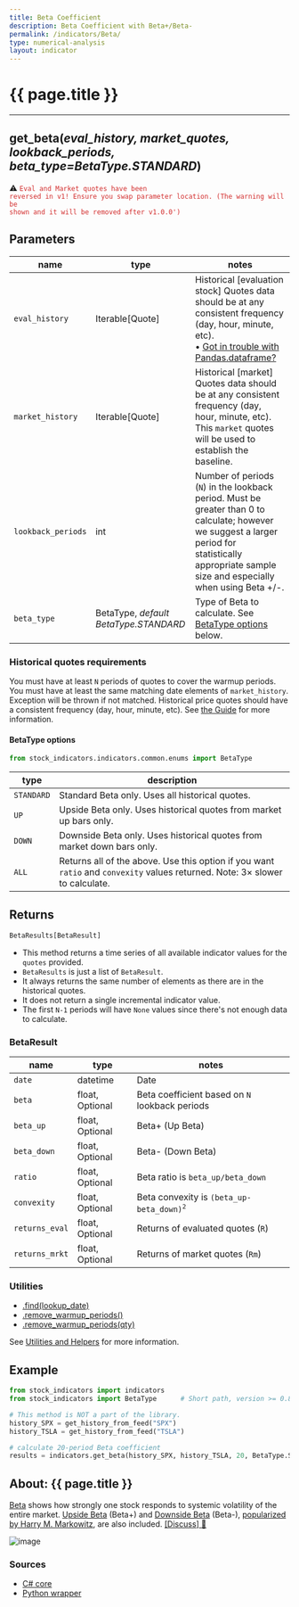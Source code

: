 ```yaml
---
title: Beta Coefficient
description: Beta Coefficient with Beta+/Beta-
permalink: /indicators/Beta/
type: numerical-analysis
layout: indicator
---
```


# {{ page.title }}

<hr>

## **get_beta**(*eval_history, market_quotes, lookback_periods, beta_type=BetaType.STANDARD*)

:warning: <code style='color: #d32f2f; important'>Eval and Market quotes have been reversed in v1! Ensure you swap parameter location. (The warning will be shown and it will be removed after v1.0.0')</code>

## Parameters

| name | type | notes
| -- |-- |--
| `eval_history` | Iterable[Quote] | Historical [evaluation stock] Quotes data should be at any consistent frequency (day, hour, minute, etc). <br><span class='qna-dataframe'> • [Got in trouble with Pandas.dataframe?]({{site.baseurl}}/guide/#using-pandasdataframe) </span>
| `market_history` | Iterable[Quote] | Historical [market] Quotes data should be at any consistent frequency (day, hour, minute, etc).  This `market` quotes will be used to establish the baseline.
| `lookback_periods` | int | Number of periods (`N`) in the lookback period.  Must be greater than 0 to calculate; however we suggest a larger period for statistically appropriate sample size and especially when using Beta +/-.
| `beta_type` | BetaType, *default BetaType.STANDARD* | Type of Beta to calculate.  See [BetaType options](#betatype-options) below.

### Historical quotes requirements

You must have at least `N` periods of quotes to cover the warmup periods.  You must have at least the same matching date elements of `market_history`.  Exception will be thrown if not matched.  Historical price quotes should have a consistent frequency (day, hour, minute, etc).  See [the Guide]({{site.baseurl}}/guide/#historical-quotes) for more information.

#### BetaType options

```python
from stock_indicators.indicators.common.enums import BetaType
```

| type | description
|-- |--
| `STANDARD` | Standard Beta only.  Uses all historical quotes.
| `UP` | Upside Beta only.  Uses historical quotes from market up bars only.
| `DOWN` | Downside Beta only.  Uses historical quotes from market down bars only.
| `ALL` | Returns all of the above.  Use this option if you want `ratio` and `convexity` values returned.  Note: 3× slower to calculate.

## Returns

```python
BetaResults[BetaResult]
```

- This method returns a time series of all available indicator values for the `quotes` provided.
- `BetaResults` is just a list of `BetaResult`.
- It always returns the same number of elements as there are in the historical quotes.
- It does not return a single incremental indicator value.
- The first `N-1` periods will have `None` values since there's not enough data to calculate.

### BetaResult

| name | type | notes
| -- |-- |--
| `date` | datetime | Date
| `beta` | float, Optional | Beta coefficient based on `N` lookback periods
| `beta_up` | float, Optional | Beta+ (Up Beta)
| `beta_down` | float, Optional | Beta- (Down Beta)
| `ratio` | float, Optional | Beta ratio is `beta_up/beta_down`
| `convexity` | float, Optional | Beta convexity is <code>(beta_up-beta_down)<sup>2</sup></code>
| `returns_eval` | float, Optional | Returns of evaluated quotes (`R`)
| `returns_mrkt` | float, Optional | Returns of market quotes (`Rm`)

### Utilities

- [.find(lookup_date)]({{site.baseurl}}/utilities#find-indicator-result-by-date)
- [.remove_warmup_periods()]({{site.baseurl}}/utilities#remove-warmup-periods)
- [.remove_warmup_periods(qty)]({{site.baseurl}}/utilities#remove-warmup-periods)

See [Utilities and Helpers]({{site.baseurl}}/utilities#utilities-for-indicator-results) for more information.

## Example

```python
from stock_indicators import indicators
from stock_indicators import BetaType      # Short path, version >= 0.8.1

# This method is NOT a part of the library.
history_SPX = get_history_from_feed("SPX")
history_TSLA = get_history_from_feed("TSLA")

# calculate 20-period Beta coefficient
results = indicators.get_beta(history_SPX, history_TSLA, 20, BetaType.STANDARD)
```

## About: {{ page.title }}

[Beta](https://en.wikipedia.org/wiki/Beta_(finance)) shows how strongly one stock responds to systemic volatility of the entire market.  [Upside Beta](https://en.wikipedia.org/wiki/Upside_beta) (Beta+) and [Downside Beta](https://en.wikipedia.org/wiki/Downside_beta) (Beta-), [popularized by Harry M. Markowitz](https://www.jstor.org/stable/j.ctt1bh4c8h), are also included.
[[Discuss] :speech_balloon:]({{site.github.base_repository_url}}/discussions/268 "Community discussion about this indicator")

![image]({{site.charturl}}/Beta.png)

### Sources

- [C# core]({{site.base_sourceurl}}/a-d/Beta/Beta.cs)
- [Python wrapper]({{site.sourceurl}}/beta.py)
